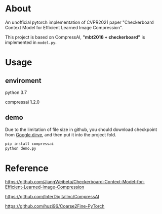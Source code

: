 # About
An unofficial pytorch implementation of CVPR2021 paper "Checkerboard Context Model for Efficient Learned Image Compression".

This project is based on CompressAI, **"mbt2018 + checkerboard"** is implemented in `model.py`.

# Usage

## enviroment
python 3.7

compressai 1.2.0

## demo
Due to the limitation of file size in github, you should download checkpoint from [Google dirve](https://drive.google.com/file/d/1E9bKGTGxHcR5F35WSB1vMcyt664MvCRm/), and then put it into the project fold.

```bash
pip install compressai
python demo.py
```

# Reference
https://github.com/JiangWeibeta/Checkerboard-Context-Model-for-Efficient-Learned-Image-Compression

https://github.com/InterDigitalInc/CompressAI

https://github.com/huzi96/Coarse2Fine-PyTorch
